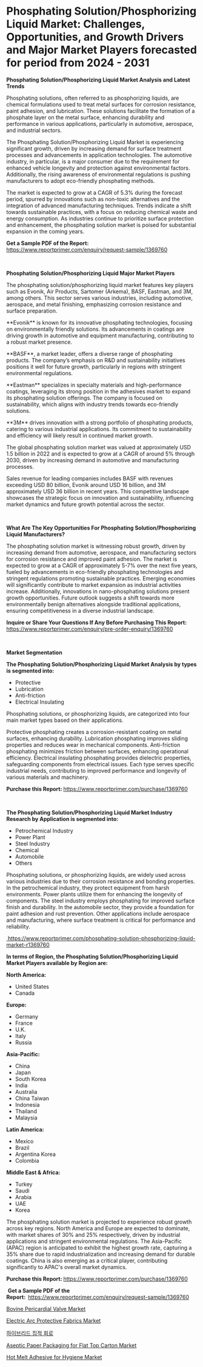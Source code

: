 <p><h1>Phosphating Solution/Phosphorizing Liquid Market: Challenges, Opportunities, and Growth Drivers and Major Market Players forecasted for period from 2024 - 2031</h1></p><p><strong>Phosphating Solution/Phosphorizing Liquid Market Analysis and Latest Trends</strong></p>
<p><p>Phosphating solutions, often referred to as phosphorizing liquids, are chemical formulations used to treat metal surfaces for corrosion resistance, paint adhesion, and lubrication. These solutions facilitate the formation of a phosphate layer on the metal surface, enhancing durability and performance in various applications, particularly in automotive, aerospace, and industrial sectors. </p><p>The Phosphating Solution/Phosphorizing Liquid Market is experiencing significant growth, driven by increasing demand for surface treatment processes and advancements in application technologies. The automotive industry, in particular, is a major consumer due to the requirement for enhanced vehicle longevity and protection against environmental factors. Additionally, the rising awareness of environmental regulations is pushing manufacturers to adopt eco-friendly phosphating methods. </p><p>The market is expected to grow at a CAGR of 5.3% during the forecast period, spurred by innovations such as non-toxic alternatives and the integration of advanced manufacturing techniques. Trends indicate a shift towards sustainable practices, with a focus on reducing chemical waste and energy consumption. As industries continue to prioritize surface protection and enhancement, the phosphating solution market is poised for substantial expansion in the coming years.</p></p>
<p><strong>Get a Sample PDF of the Report:&nbsp;</strong> <a href="https://www.reportprimer.com/enquiry/request-sample/1369760">https://www.reportprimer.com/enquiry/request-sample/1369760</a></p>
<p>&nbsp;</p>
<p><strong>Phosphating Solution/Phosphorizing Liquid Major Market Players</strong></p>
<p><p>The phosphating solution/phosphorizing liquid market features key players such as Evonik, Air Products, Sartomer (Arkema), BASF, Eastman, and 3M, among others. This sector serves various industries, including automotive, aerospace, and metal finishing, emphasizing corrosion resistance and surface preparation.</p><p>**Evonik** is known for its innovative phosphating technologies, focusing on environmentally friendly solutions. Its advancements in coatings are driving growth in automotive and equipment manufacturing, contributing to a robust market presence.</p><p>**BASF**, a market leader, offers a diverse range of phosphating products. The company’s emphasis on R&D and sustainability initiatives positions it well for future growth, particularly in regions with stringent environmental regulations.</p><p>**Eastman** specializes in specialty materials and high-performance coatings, leveraging its strong position in the adhesives market to expand its phosphating solution offerings. The company is focused on sustainability, which aligns with industry trends towards eco-friendly solutions.</p><p>**3M** drives innovation with a strong portfolio of phosphating products, catering to various industrial applications. Its commitment to sustainability and efficiency will likely result in continued market growth.</p><p>The global phosphating solution market was valued at approximately USD 1.5 billion in 2022 and is expected to grow at a CAGR of around 5% through 2030, driven by increasing demand in automotive and manufacturing processes.</p><p>Sales revenue for leading companies includes BASF with revenues exceeding USD 80 billion, Evonik around USD 16 billion, and 3M approximately USD 36 billion in recent years. This competitive landscape showcases the strategic focus on innovation and sustainability, influencing market dynamics and future growth potential across the sector.</p></p>
<p>&nbsp;</p>
<p><strong>What Are The Key Opportunities For Phosphating Solution/Phosphorizing Liquid Manufacturers?</strong></p>
<p><p>The phosphating solution market is witnessing robust growth, driven by increasing demand from automotive, aerospace, and manufacturing sectors for corrosion resistance and improved paint adhesion. The market is expected to grow at a CAGR of approximately 5-7% over the next five years, fueled by advancements in eco-friendly phosphating technologies and stringent regulations promoting sustainable practices. Emerging economies will significantly contribute to market expansion as industrial activities increase. Additionally, innovations in nano-phosphating solutions present growth opportunities. Future outlook suggests a shift towards more environmentally benign alternatives alongside traditional applications, ensuring competitiveness in a diverse industrial landscape.</p></p>
<p><strong>Inquire or Share Your Questions If Any Before Purchasing This Report:</strong> <a href="https://www.reportprimer.com/enquiry/pre-order-enquiry/1369760">https://www.reportprimer.com/enquiry/pre-order-enquiry/1369760</a></p>
<p>&nbsp;</p>
<p><strong>Market Segmentation</strong></p>
<p><strong>The Phosphating Solution/Phosphorizing Liquid Market Analysis by types is segmented into:</strong></p>
<p><ul><li>Protective</li><li>Lubrication</li><li>Anti-friction</li><li>Electrical Insulating</li></ul></p>
<p><p>Phosphating solutions, or phosphorizing liquids, are categorized into four main market types based on their applications. </p><p>Protective phosphating creates a corrosion-resistant coating on metal surfaces, enhancing durability. Lubrication phosphating improves sliding properties and reduces wear in mechanical components. Anti-friction phosphating minimizes friction between surfaces, enhancing operational efficiency. Electrical insulating phosphating provides dielectric properties, safeguarding components from electrical issues. Each type serves specific industrial needs, contributing to improved performance and longevity of various materials and machinery.</p></p>
<p><strong>Purchase this Report:&nbsp;</strong><a href="https://www.reportprimer.com/purchase/1369760">https://www.reportprimer.com/purchase/1369760</a></p>
<p>&nbsp;</p>
<p><strong>The Phosphating Solution/Phosphorizing Liquid Market Industry Research by Application is segmented into:</strong></p>
<p><ul><li>Petrochemical Industry</li><li>Power Plant</li><li>Steel Industry</li><li>Chemical</li><li>Automobile</li><li>Others</li></ul></p>
<p><p>Phosphating solutions, or phosphorizing liquids, are widely used across various industries due to their corrosion resistance and bonding properties. In the petrochemical industry, they protect equipment from harsh environments. Power plants utilize them for enhancing the longevity of components. The steel industry employs phosphating for improved surface finish and durability. In the automobile sector, they provide a foundation for paint adhesion and rust prevention. Other applications include aerospace and manufacturing, where surface treatment is critical for performance and reliability.</p></p>
<p><a href="https://www.reportprimer.com/phosphating-solution-phosphorizing-liquid-market-r1369760">&nbsp;https://www.reportprimer.com/phosphating-solution-phosphorizing-liquid-market-r1369760</a></p>
<p><strong>In terms of Region, the Phosphating Solution/Phosphorizing Liquid Market Players available by Region are:</strong></p>
<p>
    <p> <strong> North America: </strong>
        <ul>
            <li>United States</li>
            <li>Canada</li>
        </ul>
        </p> 
    <p> <strong> Europe: </strong>
        <ul>
            <li>Germany</li>
            <li>France</li>
            <li>U.K.</li>
            <li>Italy</li>
            <li>Russia</li>
        </ul>
        </p> 
    <p> <strong> Asia-Pacific: </strong>
        <ul>
            <li>China</li>
            <li>Japan</li>
            <li>South Korea</li>
            <li>India</li>
            <li>Australia</li>
            <li>China Taiwan</li>
            <li>Indonesia</li>
            <li>Thailand</li>
            <li>Malaysia</li>
        </ul>
        </p> 
    <p> <strong> Latin America: </strong>
        <ul>
            <li>Mexico</li>
            <li>Brazil</li>
            <li>Argentina Korea</li>
            <li>Colombia</li>
        </ul>
        </p> 
    <p> <strong> Middle East & Africa: </strong>
        <ul>
            <li>Turkey</li>
            <li>Saudi</li>
            <li>Arabia</li>
            <li>UAE</li>
            <li>Korea</li>
        </ul>
    </p>
    </p>
<p><p>The phosphating solution market is projected to experience robust growth across key regions. North America and Europe are expected to dominate, with market shares of 30% and 25% respectively, driven by industrial applications and stringent environmental regulations. The Asia-Pacific (APAC) region is anticipated to exhibit the highest growth rate, capturing a 35% share due to rapid industrialization and increasing demand for durable coatings. China is also emerging as a critical player, contributing significantly to APAC's overall market dynamics.</p></p>
<p><strong>Purchase this Report: </strong><a href="https://www.reportprimer.com/purchase/1369760">https://www.reportprimer.com/purchase/1369760</a></p>
<p>&nbsp;<strong>Get a Sample PDF of the Report:&nbsp;&nbsp;</strong><a href="https://www.reportprimer.com/enquiry/request-sample/1369760">https://www.reportprimer.com/enquiry/request-sample/1369760</a></p>
<p><strong></strong></p>
<p><p><a href="https://www.linkedin.com/pulse/unveiling-market-trends-global-bovine-pericardial-valve-growth-gh5pf">Bovine Pericardial Valve Market</a></p><p><a href="https://issuu.com/reportprime-2/docs/electric-arc-protective-fabrics-mar_aa3f99919ae279">Electric Arc Protective Fabrics Market</a></p><p><a href="https://github.com/laholand/Market-Research-Report-List-6/blob/main/593657214208.md">하이브리드 집적 회로</a></p><p><a href="https://issuu.com/reportprime-2/docs/aseptic-paper-packaging-for-flat-to_07d31b68aafd92">Aseptic Paper Packaging for Flat Top Carton Market</a></p><p><a href="https://medium.com/@albertakoss1973/hot-melt-adhesive-for-hygiene-market-growth-market-segmentation-and-regional-analysis-global-8f7e2843684c?postPublishedType=repub">Hot Melt Adhesive for Hygiene Market</a></p></p>